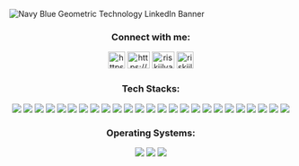 ![Navy Blue Geometric Technology LinkedIn Banner](https://github.com/riskiilyas/riskiilyas/assets/71499142/541917bd-1340-451e-bbd2-e401cc1130b5)

<h3 align="center">Connect with me:</h3>
<p align="center">
<a href="https://medium.com/@riskiilyas03" target="blank"><img src="https://miro.medium.com/v2/resize:fit:8976/1*Ra88BZ-CSTovFS2ZSURBgg.png" alt="https://medium.com/@riskiilyas03" height="30"/></a>  
<a href="https://linkedin.com/in/riski-ilyas/" target="blank"><img src="https://raw.githubusercontent.com/rahuldkjain/github-profile-readme-generator/master/src/images/icons/Social/linked-in-alt.svg" alt="https://www.linkedin.com/in/riski-ilyas/" height="30" width="40" /></a>  
<a href="https://www.hackerrank.com/riskiilyas03" target="blank"><img src="https://raw.githubusercontent.com/rahuldkjain/github-profile-readme-generator/master/src/images/icons/Social/hackerrank.svg" alt="riskiilyas03" height="30" width="40" /></a>
<a href="https://www.dicoding.com/users/riskiilyas03" target="blank"><img src="https://user-images.githubusercontent.com/71499142/200818614-8ef3a4ea-708d-49d4-9ad4-8091f3dce8ea.png" alt="riskiilyas03" height="30" width="30" /></a>
</p>
<h3 align="center">Tech Stacks:</h3>
<p align="center">
  <img src="https://custom-icon-badges.demolab.com/badge/-Laravel-black?style=for-the-badge&logoColor=red&logo=laravel"/>
  <img src="https://custom-icon-badges.demolab.com/badge/-Flutter-black?style=for-the-badge&logo=untitled&logoColor=blue"/>
  <img src="https://custom-icon-badges.demolab.com/badge/-Android-black?style=for-the-badge&logoColor=darkgreen&logo=android"/>
  <img src="https://custom-icon-badges.demolab.com/badge/-IOS-black?style=for-the-badge&logoColor=white&logo=apple"/>
  <img src="https://custom-icon-badges.demolab.com/badge/-REACT-black?style=for-the-badge&logoColor=blue&logo=react"/>
  <img src="https://custom-icon-badges.demolab.com/badge/-NEXT JS-black?style=for-the-badge&logoColor=white&logo=next.js"/>
  <img src="https://custom-icon-badges.demolab.com/badge/-EXPRESS JS-black?style=for-the-badge&logoColor=yellow&logo=expressjs"/>
  <img src="https://custom-icon-badges.demolab.com/badge/-MYSQL-black?style=for-the-badge&logo=mysql"/>
  <img src="https://custom-icon-badges.demolab.com/badge/-POSTGRESQL-black?style=for-the-badge&logo=postgresql"/>
  <img src="https://custom-icon-badges.demolab.com/badge/-TAILWIND-black?style=for-the-badge&logo=tailwind"/>
  <img src="https://custom-icon-badges.demolab.com/badge/-FIREBASE-black?style=for-the-badge&logo=firebase"/>
    <img src="https://custom-icon-badges.demolab.com/badge/-WORDPRESS-black?style=for-the-badge&logo=wordpress"/>
    <img src="https://custom-icon-badges.demolab.com/badge/-CPANEL-black?style=for-the-badge&logo=cpanel"/>
  <img src="https://custom-icon-badges.demolab.com/badge/-JAVA-black?style=for-the-badge&logoColor=white&logo=java"/>
  <img src="https://custom-icon-badges.demolab.com/badge/-KOTLIN-black?style=for-the-badge&logo=kotlin"/>
  <img src="https://custom-icon-badges.demolab.com/badge/-DART-black?style=for-the-badge&logo=dart"/>
    <img src="https://custom-icon-badges.demolab.com/badge/-SWIFT-black?style=for-the-badge&logo=swift"/>
  <img src="https://custom-icon-badges.demolab.com/badge/-PHP-black?style=for-the-badge&logo=php"/>
  <img src="https://custom-icon-badges.demolab.com/badge/-TYPESCRIPT-black?style=for-the-badge&logo=typescript"/>
    <img src="https://custom-icon-badges.demolab.com/badge/-HTML-black?style=for-the-badge&logo=html"/>
  <img src="https://custom-icon-badges.demolab.com/badge/-CSS-black?style=for-the-badge&logo=css"/>
  <img src="https://custom-icon-badges.demolab.com/badge/-JAVASCRIPT-black?style=for-the-badge&logo=js"/>
  <img src="https://custom-icon-badges.demolab.com/badge/-Android Studio-black?style=for-the-badge&logo=androidstudio"/>
  <img src="https://custom-icon-badges.demolab.com/badge/-VSCODE-black?style=for-the-badge&logoColor=blue&logo=visualstudiocode"/>
  <img src="https://custom-icon-badges.demolab.com/badge/-INTELLIJ-black?style=for-the-badge&logo=intellij"/>

  <!--   <img src="https://custom-icon-badges.demolab.com/badge/-React Native-black?style=for-the-badge&logoColor=white&logo=react"/>
</p> -->
  </div>
  <!--
  <h3 align="center">Programming Languages:</h3>
<p align="center">
  <img src="https://custom-icon-badges.demolab.com/badge/-Java-orange?style=for-the-badge&logo=java&logoColor=white"/>
  <img src="https://custom-icon-badges.demolab.com/badge/-Kotlin-purple?style=for-the-badge&logoColor=white&logo=kotlin"/>
  <img src="https://custom-icon-badges.demolab.com/badge/-Dart-blue?style=for-the-badge&logoColor=white&logo=dart"/>
  <img src="https://custom-icon-badges.demolab.com/badge/-Go-black?style=for-the-badge&logoColor=cyan&logo=go"/>
  <img src="https://custom-icon-badges.demolab.com/badge/-PHP-darkblue?style=for-the-badge&logoColor=white&logo=php"/>
  <img src="https://custom-icon-badges.demolab.com/badge/-C-grey?style=for-the-badge&logoColor=white&logo=c"/>
  <img src="https://custom-icon-badges.demolab.com/badge/-C++-maroon?style=for-the-badge&logoColor=white&logo=cpp"/>
</p>
 -->
<h3 align="center">Operating Systems:</h3>
<p align="center">
  <img src="https://custom-icon-badges.demolab.com/badge/-Windows-black?style=for-the-badge&logo=windows"/>
  <img src="https://custom-icon-badges.demolab.com/badge/-Linux-black?style=for-the-badge&logo=ubuntu"/>
  <img src="https://custom-icon-badges.demolab.com/badge/-Mac-black?style=for-the-badge&logo=apple"/>
</p>
  </div>
<!--   <br>
<p align="center"><img height="180" align="center" src="https://github-readme-stats.vercel.app/api/top-langs?username=riskiilyas&langs_count=8&theme=radical&show_icons=true&locale=en&layout=compact" alt="riskiilyas" /> 
<img align="center" height="180"src="https://github-readme-stats.vercel.app/api?username=riskiilyas&theme=radical"/></p><p></p> -->
